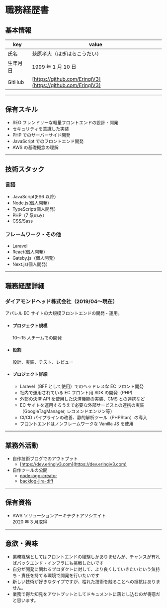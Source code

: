# 職務経歴書

## 基本情報

| key      | value                                                      |
| -------- | ---------------------------------------------------------- |
| 氏名     | 萩原孝大（はぎはらこうだい）                               |
| 生年月日 | 1999 年 1 月 10 日                                         |
| GitHub   | [https://github.com/EringiV3](https://github.com/EringiV3) |

---

## 保有スキル

- SEO フレンドリーな軽量フロントエンドの設計・開発
- セキュリティを意識した実装
- PHP でのサーバーサイド開発
- JavaScript でのフロントエンド開発
- AWS の基礎概念の理解

---

## 技術スタック

### 言語

- JavaScript(ES6 以降）
- Node.js(個人開発）
- TypeScript(個人開発）
- PHP（7 系のみ）
- CSS/Sass

### フレームワーク・その他

- Laravel
- React(個人開発）
- Gatsby.js（個人開発）
- Next.js(個人開発）

---

## 職務経歴詳細

### ダイアモンドヘッド株式会社（2019/04〜現在）

アパレル EC サイトの大規模フロントエンドの開発・運用。

- #### プロジェクト規模
  10〜15 人チームでの開発
- #### 役割
  設計、実装、テスト、レビュー
- #### プロジェクト詳細
  - Laravel（BFF として使用）でのヘッドレスな EC フロント開発
  - 社内で運用されている EC フロント用 SDK の開発（PHP)
  - 外部の決済 API を使用した決済機能の実装、CMS との連携など
  - EC サイトを運用するうえで必要な外部サービスとの連携の実装（GoogleTagManager, レコメンドエンジン等）
  - CI/CD パイプラインの改善、静的解析ツール（PHPStan）の導入
  - フロントエンドはノンフレームワークな Vanilla JS を使用

---

## 業務外活動

- 自作技術ブログでのアウトプット
  - [https://dev.eringiv3.com](https://dev.eringiv3.com)
- 自作ツールの公開
  - [node-ogp-creator](https://www.npmjs.com/package/node-ogp-creator)
  - [backlog-jira-diff](https://github.com/EringiV3/backlog-jira-diff)

---

## 保有資格

- AWS ソリューションアーキテクトアソシエイト  
  2020 年 3 月取得

---

## 意欲・興味

- 業務経験としてはフロントエンドの経験しかありませんが、チャンスが有ればバックエンド・インフラにも挑戦したいです
- 自分が開発に関わるプロダクトに対して、より良くしていきたいという気持ち・責任を持てる環境で開発を行いたいです
- 新しい技術が好きなタイプですが、枯れた技術を触ることへの抵抗はありません。
- 業務で得た知見をアウトプットとしてドキュメントに落とし込むのが得意だと思います。

